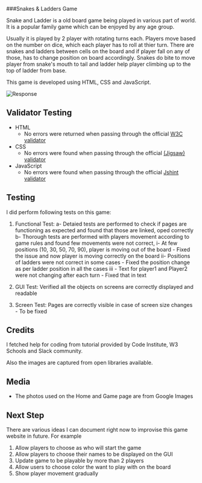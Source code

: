 ###Snakes & Ladders Game

Snake and Ladder is a old board game being played in various part of world. It is a popular family game which can be enjoyed by any age group. 

Usually it is played by 2 player with rotating turns each. Players move based on the number on dice, which each player has to roll at thier turn. There are snakes and ladders between cells on the board and if player fall on any of those, has to change position on board accordingly. Snakes do bite to move player from snake's mouth to tail and ladder help player climbing up to the top of ladder from base.

This game is developed using HTML, CSS and JavaScript. 

![Response](media/) 
## Validator Testing 

- HTML
    - No errors were returned when passing through the official [W3C validator](https://validator.w3.org/nu/?doc=https%3A%2F%2Fcode-institute-org.github.io%2Flove-maths%2F)
- CSS
    - No errors were found when passing through the official [(Jigsaw) validator](https://jigsaw.w3.org/css-validator/validator?uri=https%3A%2F%2Fvalidator.w3.org%2Fnu%2F%3Fdoc%3Dhttps%253A%252F%252Fcode-institute-org.github.io%252Flove-maths%252F&profile=css3svg&usermedium=all&warning=1&vextwarning=&lang=en)
- JavaScript
    - No errors were found when passing through the official [Jshint validator](https://jshint.com/)

## Testing 

I did perform following tests on this game:

1. Functional Test: 
    a- Detaied tests are performed to check if pages are functioning as expected and found that those are linked, oped correctly
    b- Thorough tests are performed with players movement according to game rules and found few movements were not correct,
        i- At few positions (10, 30, 50, 70, 90), player is moving out of the board - Fixed the issue and now player is moving correctly on the board
        ii- Positions of ladders were not correct in some cases - Fixed the position change as per ladder position in all the cases
        iii - Text for player1 and Player2 were not changing after each turn - Fixed that in text

2. GUI Test: Verified all the objects on screens are correctly displayed and readable

3. Screen Test: Pages are correctly visible in case of screen size changes - To be fixed


## Credits 

I fetched help for coding from tutorial provided by Code Institute, W3 Schools and Slack community.

Also the images are captured from open libraries available.

## Media

- The photos used on the Home and Game page are from Google Images

## Next Step

There are various ideas I can document right now to improvise this game website in future. For example
1. Allow players to choose as who will start the game
2. Allow players to choose their names to be displayed on the GUI
3. Update game to be playable by more than 2 players
4. Allow users to choose color the want to play with on the board
5. Show player movement gradually
